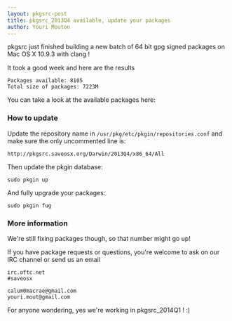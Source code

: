 ```yaml
--- 
layout: pkgsrc-post
title: pkgsrc_2013Q4 available, update your packages
author: Youri Mouton
---
```


pkgsrc just finished building a new batch of 64 bit gpg signed packages on Mac OS X 10.9.3 with clang ! 

It took a good week and here are the results

	Packages available: 8105
	Total size of packages: 7223M

You can take a look at the available packages here: 

### How to update

Update the repository name in `/usr/pkg/etc/pkgin/repositories.conf` and make sure the only uncommented line is:
	
	http://pkgsrc.saveosx.org/Darwin/2013Q4/x86_64/All


Then update the pkgin database:

	sudo pkgin up

And fully upgrade your packages:

	sudo pkgin fug

### More information

We're still fixing packages though, so that number might go up! 

If you have package requests or questions, you're welcome to ask on our IRC channel or send us an email
	
	irc.oftc.net
	#saveosx

	calum0macrae@gmail.com 
	youri.mout@gmail.com


For anyone wondering, yes we're working in pkgsrc_2014Q1 ! :)

